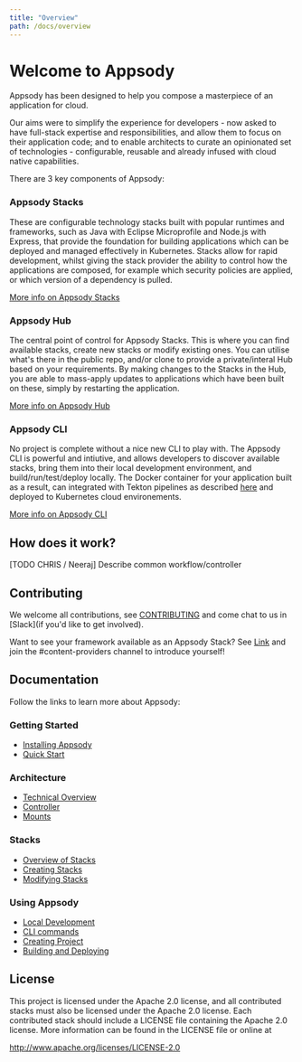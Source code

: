 ```yaml
---
title: "Overview"
path: /docs/overview
---
```

# Welcome to Appsody
Appsody has been designed to help you compose a masterpiece of an application for cloud. 

Our aims were to simplify the experience for developers - now asked to have full-stack expertise and responsibilities, and allow them to focus on their application code; and to enable architects to curate an opinionated set of technologies - configurable, reusable and already infused with cloud native capabilities.

There are 3 key components of Appsody:

### Appsody Stacks
These are configurable technology stacks built with popular runtimes and frameworks, such as Java with Eclipse Microprofile and Node.js with Express, that provide the foundation for building applications which can be deployed and managed effectively in Kubernetes. Stacks allow for rapid development, whilst giving the stack provider the ability to control how the applications are composed, for example which security policies are applied, or which version of a dependency is pulled.

[More info on Appsody Stacks](link)

### Appsody Hub
The central point of control for Appsody Stacks. This is where you can find available stacks, create new stacks or modify existing ones. You can utilise what's there in the public repo, and/or clone to provide a private/interal Hub based on your requirements. By making changes to the Stacks in the Hub, you are able to mass-apply updates to applications which have been built on these, simply by restarting the application.

[More info on Appsody Hub](link)

### Appsody CLI
No project is complete without a nice new CLI to play with. The Appsody CLI is powerful and intiutive, and allows developers to discover available stacks, bring them into their local development environment, and build/run/test/deploy locally. The Docker container for your application built as a result, can integrated with Tekton pipelines as described [here](TODO) and deployed to Kubernetes cloud environements.

[More info on Appsody CLI](link)

## How does it work?
[TODO CHRIS / Neeraj] Describe common workflow/controller


## Contributing

We welcome all contributions, see [CONTRIBUTING](../CONTRIBUTING) and come chat to us in [Slack](if you'd like to get involved).

Want to see your framework available as an Appsody Stack? See [Link](here) and join the #content-providers channel to introduce yourself!


## Documentation

Follow the links to learn more about Appsody:

### Getting Started
- [Installing Appsody](getting-started/installation.md)
- [Quick Start](getting-started/quick-start.md)
### Architecture
- [Technical Overview](architecture/technical-overview.md)
- [Controller](architecture/quick-start.md)
- [Mounts](architecture/mounts.md)
### Stacks
- [Overview of Stacks](stacks/stacks-overview.md)
- [Creating Stacks](stacks/creating-stacks.md)
- [Modifying Stacks](stacks/modifying-stacks.md)
### Using Appsody
- [Local Development](using-appsody/local-development.md)
- [CLI commands](using-appsody/cli-commands.md)
- [Creating Project](using-appsody/creating-project.md)
- [Building and Deploying](using-appsody/building-and-deploying.md)

## License
This project is licensed under the Apache 2.0 license, and all contributed stacks must also be licensed under the Apache 2.0 license. Each contributed stack should include a LICENSE file containing the Apache 2.0 license. More information
can be found in the LICENSE file or online at

http://www.apache.org/licenses/LICENSE-2.0

